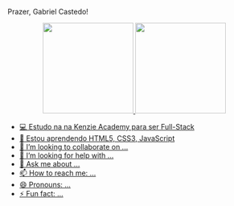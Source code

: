 Prazer, Gabriel Castedo!

<div align="center">
  <a href="https://github.com/gabrielcastedo">
  <img height="180em" src="https://github-readme-stats.vercel.app/api?username=gabrielcastedo&show_icons=true&theme=dracula&include_all_commits=true&count_private=true"/>
  <img height="180em" src="https://github-readme-stats.vercel.app/api/top-langs/?username=gabrielcastedo&layout=compact&langs_count=7&theme=dracula"/>
</div>

- 💻 Estudo na na Kenzie Academy para ser Full-Stack 
- 🌱 Estou aprendendo HTML5, CSS3, JavaScript 
- 👯 I’m looking to collaborate on ...
- 🤔 I’m looking for help with ...
- 💬 Ask me about ...
- 📫 How to reach me: ...
- 😄 Pronouns: ...
- ⚡ Fun fact: ...

